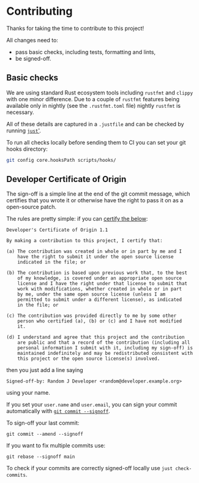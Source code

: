 # Contributing

Thanks for taking the time to contribute to this project!

All changes need to:

- pass basic checks, including tests, formatting and lints,
- be signed-off.

## Basic checks

We are using standard Rust ecosystem tools including `rustfmt` and `clippy` with one minor difference.
Due to a couple of `rustfmt` features being available only in nightly (see the `.rustfmt.toml` file) nightly `rustfmt` is necessary.

All of these details are captured in a `.justfile` and can be checked by running [`just`'](https://just.systems/).

To run all checks locally before sending them to CI you can set your git hooks directory:

```sh
git config core.hooksPath scripts/hooks/
```

## Developer Certificate of Origin

The sign-off is a simple line at the end of the git commit message, which certifies that you wrote it or otherwise have the right to pass it on as a open-source patch.

The rules are pretty simple: if you can [certify the below][DCO]:

```
Developer's Certificate of Origin 1.1

By making a contribution to this project, I certify that:

(a) The contribution was created in whole or in part by me and I
    have the right to submit it under the open source license
    indicated in the file; or

(b) The contribution is based upon previous work that, to the best
    of my knowledge, is covered under an appropriate open source
    license and I have the right under that license to submit that
    work with modifications, whether created in whole or in part
    by me, under the same open source license (unless I am
    permitted to submit under a different license), as indicated
    in the file; or

(c) The contribution was provided directly to me by some other
    person who certified (a), (b) or (c) and I have not modified
    it.

(d) I understand and agree that this project and the contribution
    are public and that a record of the contribution (including all
    personal information I submit with it, including my sign-off) is
    maintained indefinitely and may be redistributed consistent with
    this project or the open source license(s) involved.
```

then you just add a line saying

    Signed-off-by: Random J Developer <random@developer.example.org>

using your name.

If you set your `user.name` and `user.email`, you can sign your commit automatically with [`git commit --signoff`][GSO].

To sign-off your last commit:

    git commit --amend --signoff

[DCO]: https://developercertificate.org
[GSO]: https://git-scm.com/docs/git-commit#git-commit---signoff

If you want to fix multiple commits use:

    git rebase --signoff main

To check if your commits are correctly signed-off locally use `just check-commits`.
